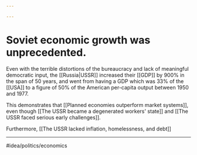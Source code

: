 ```yaml
---

---
```

# Soviet economic growth was unprecedented.
Even with the terrible distortions of the bureaucracy and lack of meaningful democratic input, the [[Russia|USSR]] increased their [[GDP]] by 900% in the span of 50 years, and went from having a GDP which was 33% of the [[USA]] to a figure of 50% of the American per-capita output between 1950 and 1977. 

This demonstrates that [[Planned economies outperform market systems]], even though [[The USSR became a degenerated workers' state]] and [[The USSR faced serious early challenges]]. 

Furthermore, [[The USSR lacked inflation, homelessness, and debt]]

---
#idea/politics/economics 